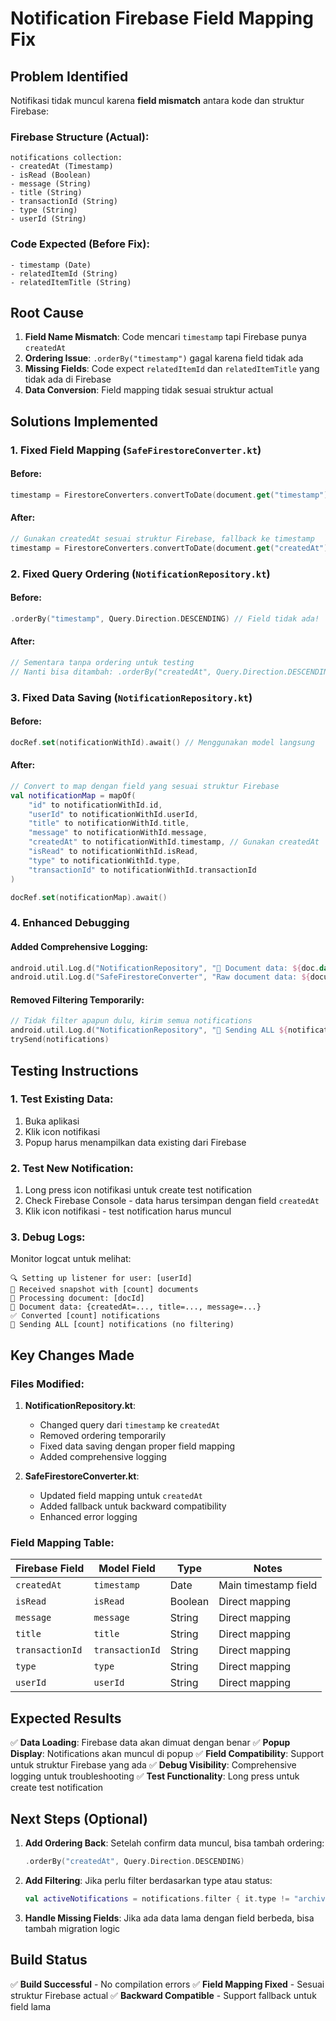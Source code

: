 # Notification Firebase Field Mapping Fix

## Problem Identified
Notifikasi tidak muncul karena **field mismatch** antara kode dan struktur Firebase:

### Firebase Structure (Actual):
```
notifications collection:
- createdAt (Timestamp)
- isRead (Boolean)
- message (String)
- title (String)
- transactionId (String)
- type (String)
- userId (String)
```

### Code Expected (Before Fix):
```
- timestamp (Date)
- relatedItemId (String)
- relatedItemTitle (String)
```

## Root Cause
1. **Field Name Mismatch**: Code mencari `timestamp` tapi Firebase punya `createdAt`
2. **Ordering Issue**: `.orderBy("timestamp")` gagal karena field tidak ada
3. **Missing Fields**: Code expect `relatedItemId` dan `relatedItemTitle` yang tidak ada di Firebase
4. **Data Conversion**: Field mapping tidak sesuai struktur actual

## Solutions Implemented

### 1. Fixed Field Mapping (`SafeFirestoreConverter.kt`)

#### Before:
```kotlin
timestamp = FirestoreConverters.convertToDate(document.get("timestamp"))
```

#### After:
```kotlin
// Gunakan createdAt sesuai struktur Firebase, fallback ke timestamp
timestamp = FirestoreConverters.convertToDate(document.get("createdAt") ?: document.get("timestamp"))
```

### 2. Fixed Query Ordering (`NotificationRepository.kt`)

#### Before:
```kotlin
.orderBy("timestamp", Query.Direction.DESCENDING) // Field tidak ada!
```

#### After:
```kotlin
// Sementara tanpa ordering untuk testing
// Nanti bisa ditambah: .orderBy("createdAt", Query.Direction.DESCENDING)
```

### 3. Fixed Data Saving (`NotificationRepository.kt`)

#### Before:
```kotlin
docRef.set(notificationWithId).await() // Menggunakan model langsung
```

#### After:
```kotlin
// Convert to map dengan field yang sesuai struktur Firebase
val notificationMap = mapOf(
    "id" to notificationWithId.id,
    "userId" to notificationWithId.userId,
    "title" to notificationWithId.title,
    "message" to notificationWithId.message,
    "createdAt" to notificationWithId.timestamp, // Gunakan createdAt
    "isRead" to notificationWithId.isRead,
    "type" to notificationWithId.type,
    "transactionId" to notificationWithId.transactionId
)

docRef.set(notificationMap).await()
```

### 4. Enhanced Debugging

#### Added Comprehensive Logging:
```kotlin
android.util.Log.d("NotificationRepository", "📄 Document data: ${doc.data}")
android.util.Log.d("SafeFirestoreConverter", "Raw document data: ${document.data}")
```

#### Removed Filtering Temporarily:
```kotlin
// Tidak filter apapun dulu, kirim semua notifications
android.util.Log.d("NotificationRepository", "🎯 Sending ALL ${notifications.size} notifications (no filtering)")
trySend(notifications)
```

## Testing Instructions

### 1. Test Existing Data:
1. Buka aplikasi
2. Klik icon notifikasi
3. Popup harus menampilkan data existing dari Firebase

### 2. Test New Notification:
1. Long press icon notifikasi untuk create test notification
2. Check Firebase Console - data harus tersimpan dengan field `createdAt`
3. Klik icon notifikasi - test notification harus muncul

### 3. Debug Logs:
Monitor logcat untuk melihat:
```
🔍 Setting up listener for user: [userId]
📡 Received snapshot with [count] documents
📄 Processing document: [docId]
📄 Document data: {createdAt=..., title=..., message=...}
✅ Converted [count] notifications
🎯 Sending ALL [count] notifications (no filtering)
```

## Key Changes Made

### Files Modified:
1. **NotificationRepository.kt**:
   - Changed query dari `timestamp` ke `createdAt`
   - Removed ordering temporarily
   - Fixed data saving dengan proper field mapping
   - Added comprehensive logging

2. **SafeFirestoreConverter.kt**:
   - Updated field mapping untuk `createdAt`
   - Added fallback untuk backward compatibility
   - Enhanced error logging

### Field Mapping Table:
| Firebase Field | Model Field | Type | Notes |
|---------------|-------------|------|-------|
| `createdAt` | `timestamp` | Date | Main timestamp field |
| `isRead` | `isRead` | Boolean | Direct mapping |
| `message` | `message` | String | Direct mapping |
| `title` | `title` | String | Direct mapping |
| `transactionId` | `transactionId` | String | Direct mapping |
| `type` | `type` | String | Direct mapping |
| `userId` | `userId` | String | Direct mapping |

## Expected Results

✅ **Data Loading**: Firebase data akan dimuat dengan benar
✅ **Popup Display**: Notifications akan muncul di popup
✅ **Field Compatibility**: Support untuk struktur Firebase yang ada
✅ **Debug Visibility**: Comprehensive logging untuk troubleshooting
✅ **Test Functionality**: Long press untuk create test notification

## Next Steps (Optional)

1. **Add Ordering Back**: Setelah confirm data muncul, bisa tambah ordering:
   ```kotlin
   .orderBy("createdAt", Query.Direction.DESCENDING)
   ```

2. **Add Filtering**: Jika perlu filter berdasarkan type atau status:
   ```kotlin
   val activeNotifications = notifications.filter { it.type != "archived" }
   ```

3. **Handle Missing Fields**: Jika ada data lama dengan field berbeda, bisa tambah migration logic

## Build Status
✅ **Build Successful** - No compilation errors
✅ **Field Mapping Fixed** - Sesuai struktur Firebase actual
✅ **Backward Compatible** - Support fallback untuk field lama
